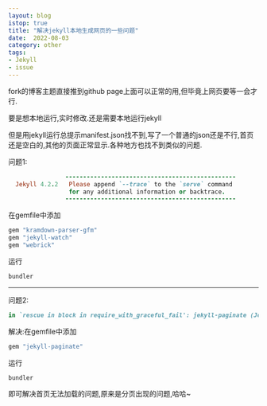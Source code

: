 ```yaml
---
layout: blog
istop: true
title: "解决jekyll本地生成网页的一些问题"
date:  2022-08-03
category: other
tags:
- Jekyll
- issue
---
```




fork的博客主题直接推到github page上面可以正常的用,但毕竟上网页要等一会才行.

要是想本地运行,实时修改.还是需要本地运行jekyll

但是用jekyll运行总提示manifest.json找不到,写了一个普通的json还是不行,首页还是空白的,其他的页面正常显示.各种地方也找不到类似的问题.



问题1:

```ruby
                ------------------------------------------------
  Jekyll 4.2.2   Please append `--trace` to the `serve` command 
                 for any additional information or backtrace. 
                ------------------------------------------------
```
在gemfile中添加

```ruby
gem "kramdown-parser-gfm"
gem "jekyll-watch"
gem "webrick"
```

运行

```ruby
bundler
```

---

问题2:

```ruby
in `rescue in block in require_with_graceful_fail': jekyll-paginate (Jekyll::Errors::MissingDependencyException)
```

解决:在gemfile中添加

```ruby
gem "jekyll-paginate"
```

运行

```ruby
bundler
```

即可解决首页无法加载的问题,原来是分页出现的问题,哈哈~

